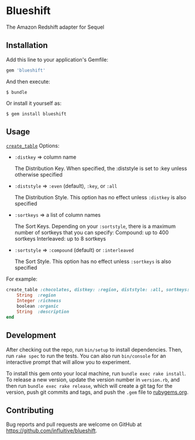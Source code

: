 # Blueshift

The Amazon Redshift adapter for Sequel

## Installation

Add this line to your application's Gemfile:

```ruby
gem 'blueshift'
```

And then execute:

    $ bundle

Or install it yourself as:

    $ gem install blueshift

## Usage

[`create_table`](http://sequel.jeremyevans.net/rdoc/classes/Sequel/Database.html#method-i-create_table) Options:

- `:distkey` => column name

    The Distribution Key. When specified, the :diststyle is set to :key unless otherwise specified

- `:diststyle` => `:even` (default), `:key`, or `:all`

    The Distribution Style. This option has no effect unless `:distkey` is also specified

- `:sortkeys` => a list of column names

    The Sort Keys. Depending on your `:sortstyle`, there is a maximum number of sortkeys that you can specify:
      Compound: up to 400 sortkeys
      Interleaved: up to 8 sortkeys
    
- `:sortstyle` => `:compound` (default) or `:interleaved`

    The Sort Style. This option has no effect unless `:sortkeys` is also specified
        
For example:

```ruby
create_table :chocolates, distkey: :region, diststyle: :all, sortkeys: [:richness, :organic], sortstyle: :interleaved do
    String  :region
    Integer :richness
    boolean :organic
    String  :description
end
```
       
## Development

After checking out the repo, run `bin/setup` to install dependencies. Then, run `rake spec` to run the tests. You can also run `bin/console` for an interactive prompt that will allow you to experiment.

To install this gem onto your local machine, run `bundle exec rake install`. To release a new version, update the version number in `version.rb`, and then run `bundle exec rake release`, which will create a git tag for the version, push git commits and tags, and push the `.gem` file to [rubygems.org](https://rubygems.org).

## Contributing

Bug reports and pull requests are welcome on GitHub at https://github.com/influitive/blueshift.

